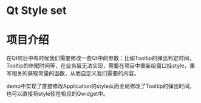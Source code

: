 # Qt Style set
# 项目介绍
在Qt项目中有时候我们需要修改一些Qt中的参数：比如Tooltip的弹出判定时间，Tooltip的休眠时间等，在业务层无法实现，需要在项目中重新给窗口挂style，重写相关的获取常量的函数，从而自定义我们需要的内容。

demo中实现了直接修改Application的style从而全局修改了Tooltip的弹出时间。也可以直接将style挂在相应的Qwidget中。
